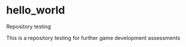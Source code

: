 # hello_world
Repository testing

This is a repository testing for further game development assessments 
